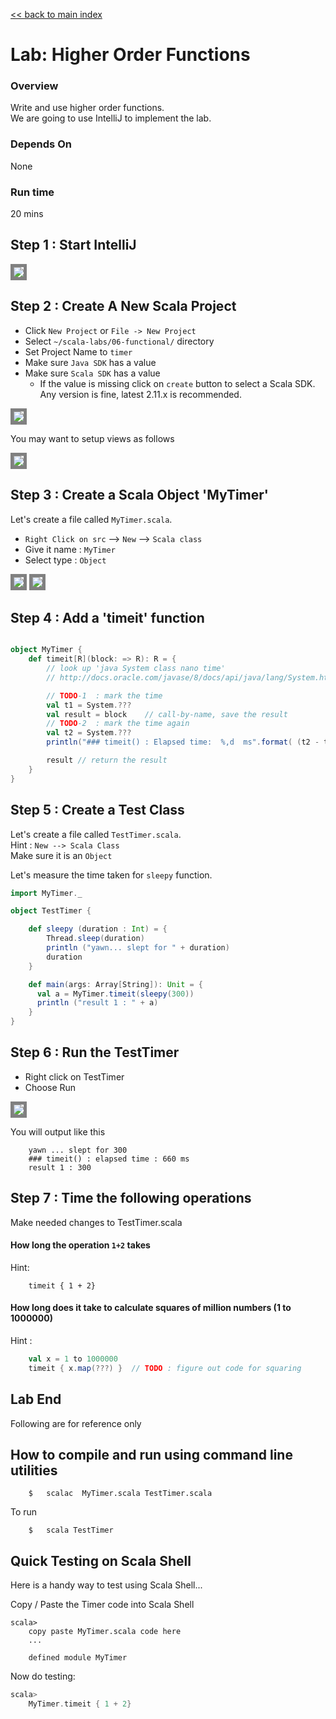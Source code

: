 <link rel='stylesheet' href='../assets/css/main.css'/>

[<< back to main index](../README.md) 

Lab: Higher Order Functions
===================================

### Overview
Write and use higher order functions.  
We are going to use IntelliJ to implement the lab.

### Depends On 
None

### Run time
20 mins

## Step 1 : Start IntelliJ

<img src="../assets/images/intellij1.png" style="border: 5px solid grey ; max-width:100%;" />

## Step 2 : Create A New Scala Project
* Click `New Project` or `File -> New Project`
* Select `~/scala-labs/06-functional/` directory
* Set Project Name to `timer`
* Make sure `Java SDK` has a value
* Make sure `Scala SDK` has a value 
    - If the value is missing click on `create` button to select a Scala SDK.  Any version is fine, latest 2.11.x is recommended.

<img src="../assets/images/intellij_new_project.png" style="border: 5px solid grey ; max-width:100%;" />

You may want to setup views as follows

<img src="../assets/images/intellij_views.png" style="border: 5px solid grey ; max-width:100%;" />


## Step 3 : Create a Scala Object 'MyTimer'
Let's create a file called `MyTimer.scala`.   
* `Right Click on src` --> `New` --> `Scala class`
* Give it name : `MyTimer`
* Select type : `Object`

<img src="../assets/images/intellij_new_scala_class.png" style="border: 5px solid grey ; max-width:100%;" />

<img src="../assets/images/intellij_new_scala_class2.png" style="border: 5px solid grey ; max-width:100%;" />

## Step 4 :  Add a 'timeit' function

```scala

object MyTimer {
    def timeit[R](block: => R): R = {
        // look up 'java System class nano time'
        // http://docs.oracle.com/javase/8/docs/api/java/lang/System.html

        // TODO-1  : mark the time
        val t1 = System.??? 
        val result = block    // call-by-name, save the result
        // TODO-2  : mark the time again
        val t2 = System.???
        println("### timeit() : Elapsed time:  %,d  ms".format( (t2 - t1) /1000000 ) )

        result // return the result
    }
}

```

## Step 5 : Create a Test Class
Let's create a file called `TestTimer.scala`.   
Hint : `New --> Scala Class`  
Make sure it is an `Object`

Let's measure the time taken for `sleepy` function.

```scala
import MyTimer._

object TestTimer {

    def sleepy (duration : Int) = {
        Thread.sleep(duration)
        println ("yawn... slept for " + duration)
        duration
    }

    def main(args: Array[String]): Unit = {
      val a = MyTimer.timeit(sleepy(300))
      println ("result 1 : " + a)
    }
}
```

## Step 6 : Run the TestTimer
* Right click on TestTimer
* Choose Run

<img src="../assets/images/intellij_run_class.png" style="border: 5px solid grey ; max-width:100%;" />

You will output like this
```console
    yawn ... slept for 300
    ### timeit() : elapsed time : 660 ms
    result 1 : 300
```


## Step 7 : Time the following operations
Make needed changes to TestTimer.scala

#### How long the operation `1+2` takes
Hint:
```
    timeit { 1 + 2}
```

#### How long does it take to calculate squares of million numbers (1 to 1000000)
Hint : 
```scala
    val x = 1 to 1000000
    timeit { x.map(???) }  // TODO : figure out code for squaring
```

## Lab End

Following are for reference only

## How to compile and run using command line utilities
```
    $   scalac  MyTimer.scala TestTimer.scala
```

To run
```
    $   scala TestTimer
```

##  Quick Testing on Scala Shell
Here is a handy way to test using Scala Shell...

Copy / Paste the Timer code into Scala Shell
```
scala>
    copy paste MyTimer.scala code here
    ...

    defined module MyTimer
```

Now do testing:
```scala
scala>
    MyTimer.timeit { 1 + 2}
```

